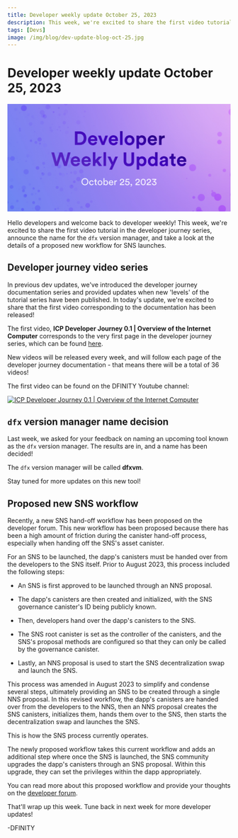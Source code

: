 ```yaml
---
title: Developer weekly update October 25, 2023
description: This week, we're excited to share the first video tutorial in the developer journey series, announce the name for the dfx version manager, and take a look at the details of a proposed new workflow for SNS launches. 
tags: [Devs]
image: /img/blog/dev-update-blog-oct-25.jpg
---
```


# Developer weekly update October 25, 2023

![October 25 2023](../../static/img/blog/dev-update-blog-oct-25.jpg)

Hello developers and welcome back to developer weekly! This week, we're excited to share the first video tutorial in the developer journey series, announce the name for the `dfx` version manager, and take a look at the details of a proposed new workflow for SNS launches. 

## Developer journey video series 

In previous dev updates, we've introduced the developer journey documentation series and provided updates when new 'levels' of the tutorial series have been published. In today's update, we're excited to share that the first video corresponding to the documentation has been released! 

The first video, **ICP Developer Journey 0.1 | Overview of the Internet Computer** corresponds to the very first page in the developer journey series, which can be found [here](/docs/current/tutorials/developer-journey/level-0/ic-overview). 

New videos will be released every week, and will follow each page of the developer journey documentation - that means there will be a total of 36 videos! 

The first video can be found on the DFINITY Youtube channel:

[![ICP Developer Journey 0.1 | Overview of the Internet Computer](https://img.youtube.com/vi/oBUpJ4CqmN0/0.jpg)](https://youtu.be/oBUpJ4CqmN0?si=q5r223tFnWoZTMGz)

## `dfx` version manager name decision 

Last week, we asked for your feedback on naming an upcoming tool known as the `dfx` version manager. The results are in, and a name has been decided! 

The `dfx` version manager will be called **dfxvm**. 

Stay tuned for more updates on this new tool! 

## Proposed new SNS workflow

Recently, a new SNS hand-off workflow has been proposed on the developer forum. This new workflow has been proposed because there has been a high amount of friction during the canister hand-off process, especially when handing off the SNS's asset canister. 

For an SNS to be launched, the dapp's canisters must be handed over from the developers to the SNS itself. Prior to August 2023, this process included the following steps:

- An SNS is first approved to be launched through an NNS proposal.

- The dapp's canisters are then created and initialized, with the SNS governance canister's ID being publicly known. 

- Then, developers hand over the dapp's canisters to the SNS.

- The SNS root canister is set as the controller of the canisters, and the SNS's proposal methods are configured so that they can only be called by the governance canister.

- Lastly, an NNS proposal is used to start the SNS decentralization swap and launch the SNS.

This process was amended in August 2023 to simplify and condense several steps, ultimately providing an SNS to be created through a single NNS proposal. In this revised workflow, the dapp's canisters are handed over from the developers to the NNS, then an NNS proposal creates the SNS canisters, initializes them, hands them over to the SNS, then starts the decentralization swap and launches the SNS. 

This is how the SNS process currently operates. 

The newly proposed workflow takes this current workflow and adds an additional step where once the SNS is launched, the SNS community upgrades the dapp's canisters through an SNS proposal. Within this upgrade, they can set the privileges within the dapp appropriately. 

You can read more about this proposed workflow and provide your thoughts on the [developer forum](https://forum.dfinity.org/t/handing-over-dapp-canisters-to-an-sns-dao/23877).

That'll wrap up this week. Tune back in next week for more developer updates!

-DFINITY